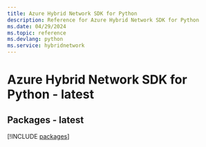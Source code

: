 ```yaml
---
title: Azure Hybrid Network SDK for Python
description: Reference for Azure Hybrid Network SDK for Python
ms.date: 04/29/2024
ms.topic: reference
ms.devlang: python
ms.service: hybridnetwork
---
```

# Azure Hybrid Network SDK for Python - latest
## Packages - latest
[!INCLUDE [packages](hybrid-network-index.md)]